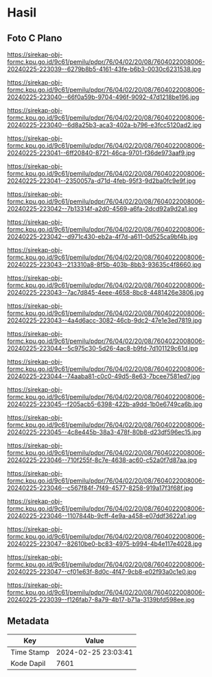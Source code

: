 # Hasil

## Foto C Plano

https://sirekap-obj-formc.kpu.go.id/9c61/pemilu/pdpr/76/04/02/20/08/7604022008006-20240225-223039--6279b8b5-4161-43fe-b6b3-0030c6231538.jpg

https://sirekap-obj-formc.kpu.go.id/9c61/pemilu/pdpr/76/04/02/20/08/7604022008006-20240225-223040--66f0a59b-9704-496f-9092-47d1218be196.jpg

https://sirekap-obj-formc.kpu.go.id/9c61/pemilu/pdpr/76/04/02/20/08/7604022008006-20240225-223040--6d8a25b3-aca3-402a-b796-e3fcc5120ad2.jpg

https://sirekap-obj-formc.kpu.go.id/9c61/pemilu/pdpr/76/04/02/20/08/7604022008006-20240225-223041--6ff20840-8721-46ca-9701-f36de973aaf9.jpg

https://sirekap-obj-formc.kpu.go.id/9c61/pemilu/pdpr/76/04/02/20/08/7604022008006-20240225-223041--2350057a-d71d-4feb-95f3-9d2ba0fc9e9f.jpg

https://sirekap-obj-formc.kpu.go.id/9c61/pemilu/pdpr/76/04/02/20/08/7604022008006-20240225-223042--7b13314f-a2d0-4569-a6fa-2dcd92a9d2a1.jpg

https://sirekap-obj-formc.kpu.go.id/9c61/pemilu/pdpr/76/04/02/20/08/7604022008006-20240225-223042--d971c430-eb2a-4f7d-a611-0d525ca9bf4b.jpg

https://sirekap-obj-formc.kpu.go.id/9c61/pemilu/pdpr/76/04/02/20/08/7604022008006-20240225-223043--213310a8-8f5b-403b-8bb3-93635c4f8660.jpg

https://sirekap-obj-formc.kpu.go.id/9c61/pemilu/pdpr/76/04/02/20/08/7604022008006-20240225-223043--7ac7d845-4eee-4658-8bc8-4481426e3806.jpg

https://sirekap-obj-formc.kpu.go.id/9c61/pemilu/pdpr/76/04/02/20/08/7604022008006-20240225-223043--4a4d6acc-3082-46cb-9dc2-47e1e3ed7819.jpg

https://sirekap-obj-formc.kpu.go.id/9c61/pemilu/pdpr/76/04/02/20/08/7604022008006-20240225-223044--5c975c30-5d26-4ac8-b9fd-7d101129c61d.jpg

https://sirekap-obj-formc.kpu.go.id/9c61/pemilu/pdpr/76/04/02/20/08/7604022008006-20240225-223044--74aaba81-c0c0-49d5-8e63-7bcee7581ed7.jpg

https://sirekap-obj-formc.kpu.go.id/9c61/pemilu/pdpr/76/04/02/20/08/7604022008006-20240225-223045--f205acb5-6398-422b-a9dd-1b0e6749ca6b.jpg

https://sirekap-obj-formc.kpu.go.id/9c61/pemilu/pdpr/76/04/02/20/08/7604022008006-20240225-223045--4c8e445b-38a3-478f-80b8-d23df596ec15.jpg

https://sirekap-obj-formc.kpu.go.id/9c61/pemilu/pdpr/76/04/02/20/08/7604022008006-20240225-223046--710f255f-8c7e-4638-ac60-c52a0f7d87aa.jpg

https://sirekap-obj-formc.kpu.go.id/9c61/pemilu/pdpr/76/04/02/20/08/7604022008006-20240225-223046--c567f84f-7f49-4577-8258-919a17f3f68f.jpg

https://sirekap-obj-formc.kpu.go.id/9c61/pemilu/pdpr/76/04/02/20/08/7604022008006-20240225-223046--1107844b-9cff-4e9a-a458-e07ddf3622a1.jpg

https://sirekap-obj-formc.kpu.go.id/9c61/pemilu/pdpr/76/04/02/20/08/7604022008006-20240225-223047--82610be0-bc83-4975-b994-4b4e117e4028.jpg

https://sirekap-obj-formc.kpu.go.id/9c61/pemilu/pdpr/76/04/02/20/08/7604022008006-20240225-223047--cf01e63f-8d0c-4f47-9cb8-e02f93a0c1e0.jpg

https://sirekap-obj-formc.kpu.go.id/9c61/pemilu/pdpr/76/04/02/20/08/7604022008006-20240225-223039--f126fab7-8a79-4b17-b71a-3139bfd598ee.jpg


## Metadata

| Key        | Value               |
| ---------- | ------------------- |
| Time Stamp | 2024-02-25 23:03:41 |
| Kode Dapil | 7601                |



